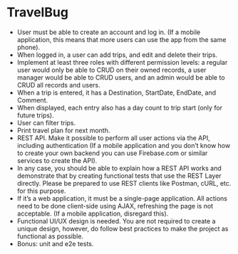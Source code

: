 # TravelBug

- User must be able to create an account and log in. (If a mobile application, this means that more users can use the app from the same phone).
- When logged in, a user can add trips, and edit and delete their trips.
- Implement at least three roles with different permission levels: a regular user would only be able to CRUD on their owned records, a user manager would be able to CRUD users, and an admin would be able to CRUD all records and users.
- When a trip is entered, it has a Destination, StartDate, EndDate, and Comment.
- When displayed, each entry also has a day count to trip start (only for future trips).
- User can filter trips.
- Print travel plan for next month.
- REST API. Make it possible to perform all user actions via the API, including authentication (If a mobile application and you don’t know how to create your own backend you can use Firebase.com or similar services to create the API).
- In any case, you should be able to explain how a REST API works and demonstrate that by creating functional tests that use the REST Layer directly. Please be prepared to use REST clients like Postman, cURL, etc. for this purpose.
- If it’s a web application, it must be a single-page application. All actions need to be done client-side using AJAX, refreshing the page is not acceptable. (If a mobile application, disregard this).
- Functional UI/UX design is needed. You are not required to create a unique design, however, do follow best practices to make the project as functional as possible.
- Bonus: unit and e2e tests.
